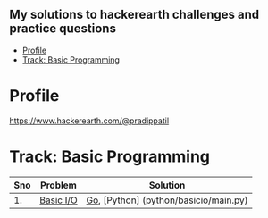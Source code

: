 My solutions to hackerearth challenges and practice questions
---


<!-- TOC -->

- [Profile](#profile)
- [Track: Basic Programming](#track-basic-programming)

<!-- /TOC -->
# Profile
https://www.hackerearth.com/@pradippatil


# Track: Basic Programming

Sno | Problem | Solution
---------|----------|---------
 1. | [Basic I/O](https://www.hackerearth.com/practice/basic-programming/input-output/basics-of-input-output/tutorial/)|[Go](go/basicio/main.go), [Python] (python/basicio/main.py)